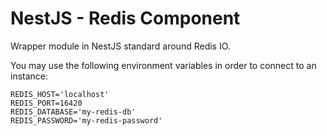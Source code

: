 # NestJS - Redis Component

Wrapper module in NestJS standard around Redis IO.

You may use the following environment variables in order to connect to an instance:

```
REDIS_HOST='localhost'
REDIS_PORT=16420
REDIS_DATABASE='my-redis-db'
REDIS_PASSWORD='my-redis-password'
```
